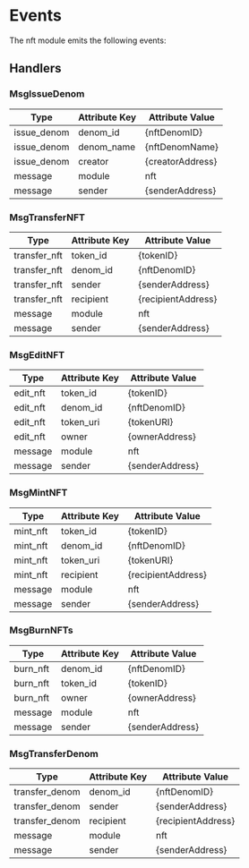 # Events

The nft module emits the following events:

## Handlers

### MsgIssueDenom

| Type         | Attribute Key | Attribute Value  |
| ------------ | ------------- | ---------------- |
| issue\_denom | denom\_id     | {nftDenomID}     |
| issue\_denom | denom\_name   | {nftDenomName}   |
| issue\_denom | creator       | {creatorAddress} |
| message      | module        | nft              |
| message      | sender        | {senderAddress}  |

### MsgTransferNFT

| Type          | Attribute Key | Attribute Value    |
| ------------- | ------------- | ------------------ |
| transfer\_nft | token\_id     | {tokenID}          |
| transfer\_nft | denom\_id     | {nftDenomID}       |
| transfer\_nft | sender        | {senderAddress}    |
| transfer\_nft | recipient     | {recipientAddress} |
| message       | module        | nft                |
| message       | sender        | {senderAddress}    |

### MsgEditNFT

| Type      | Attribute Key | Attribute Value |
| --------- | ------------- | --------------- |
| edit\_nft | token\_id     | {tokenID}       |
| edit\_nft | denom\_id     | {nftDenomID}    |
| edit\_nft | token\_uri    | {tokenURI}      |
| edit\_nft | owner         | {ownerAddress}  |
| message   | module        | nft             |
| message   | sender        | {senderAddress} |

### MsgMintNFT

| Type      | Attribute Key | Attribute Value    |
| --------- | ------------- | ------------------ |
| mint\_nft | token\_id     | {tokenID}          |
| mint\_nft | denom\_id     | {nftDenomID}       |
| mint\_nft | token\_uri    | {tokenURI}         |
| mint\_nft | recipient     | {recipientAddress} |
| message   | module        | nft                |
| message   | sender        | {senderAddress}    |

### MsgBurnNFTs

| Type      | Attribute Key | Attribute Value |
| --------- | ------------- | --------------- |
| burn\_nft | denom\_id     | {nftDenomID}    |
| burn\_nft | token\_id     | {tokenID}       |
| burn\_nft | owner         | {ownerAddress}  |
| message   | module        | nft             |
| message   | sender        | {senderAddress} |

### MsgTransferDenom

| Type            | Attribute Key | Attribute Value    |
| --------------- | ------------- | ------------------ |
| transfer\_denom | denom\_id     | {nftDenomID}       |
| transfer\_denom | sender        | {senderAddress}    |
| transfer\_denom | recipient     | {recipientAddress} |
| message         | module        | nft                |
| message         | sender        | {senderAddress}    |
